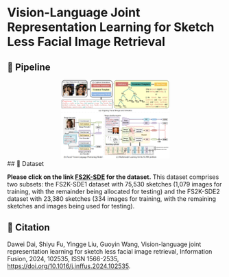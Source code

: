 # Vision-Language Joint Representation Learning for Sketch Less Facial Image Retrieval
## 🌟 Pipeline
<div align="center">
    <img src="README.assets/pipeline.png" width="50%" alt="pipeline">
</div>
## 💾 Dataset

**Please click on the link [FS2K-SDE](https://github.com/ddw2AIGROUP2CQUPT/FS2K-SDE) for the dataset.**
This dataset comprises two subsets: the FS2K-SDE1 dataset with 75,530 sketches (1,079 images for training, with the remainder being allocated for testing) and the FS2K-SDE2 dataset with 23,380 sketches (334 images for training, with the remaining sketches and images being used for testing).

## 📔 Citation
Dawei Dai, Shiyu Fu, Yingge Liu, Guoyin Wang,
Vision-language joint representation learning for sketch less facial image retrieval,
Information Fusion,
2024,
102535,
ISSN 1566-2535,
https://doi.org/10.1016/j.inffus.2024.102535.
